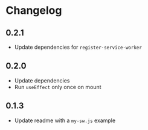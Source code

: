 # Changelog

## 0.2.1

- Update dependencies for `register-service-worker`

## 0.2.0

- Update dependencies
- Run `useEffect` only once on mount

## 0.1.3

- Update readme with a `my-sw.js` example
